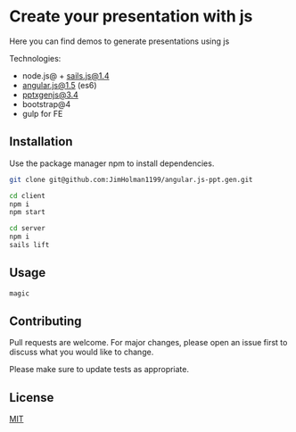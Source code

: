 # Create your presentation with js

Here you can find demos to generate presentations using js

Technologies:
- node.js@ + sails.js@1.4
- angular.js@1.5 (es6)
- pptxgenjs@3.4
- bootstrap@4
- gulp for FE

## Installation

Use the package manager npm to install dependencies.

```bash
git clone git@github.com:JimHolman1199/angular.js-ppt.gen.git

cd client
npm i
npm start

cd server
npm i
sails lift
```

## Usage

```python
magic
```

## Contributing
Pull requests are welcome. For major changes, please open an issue first to discuss what you would like to change.

Please make sure to update tests as appropriate.

## License
[MIT](https://choosealicense.com/licenses/mit/)